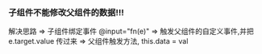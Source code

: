 ### 子组件不能修改父组件的数据!!!

解决思路
=> 子组件绑定事件 @input="fn(e)"
=> 触发父组件的自定义事件,并把 e.target.value 传过来
=> 父组件触发方法, this.data = val
